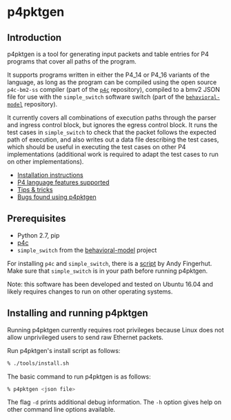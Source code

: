 # p4pktgen


## Introduction

p4pktgen is a tool for generating input packets and table entries for
P4 programs that cover all paths of the program.

It supports programs written in either the P4_14 or P4_16 variants of
the language, as long as the program can be compiled using the open
source `p4c-bm2-ss` compiler (part of the
[`p4c`](https://github.com/p4lang/p4c) repository), compiled to a bmv2
JSON file for use with the `simple_switch` software switch (part of
the [`behavioral-model`](https://github.com/p4lang/behavioral-model)
repository).

It currently covers all combinations of execution paths through the
parser and ingress control block, but ignores the egress control
block.  It runs the test cases in `simple_switch` to check that the
packet follows the expected path of execution, and also writes out a
data file describing the test cases, which should be useful in
executing the test cases on other P4 implementations (additional work
is required to adapt the test cases to run on other implementations).

* [Installation instructions](#installing-and-running-p4pktgen)
* [P4 language features supported](README-P4-language-features.md)
* [Tips & tricks](docs/tips-and-tricks.md)
* [Bugs found using p4pktgen](docs/success-stories.md)


## Prerequisites

- Python 2.7, pip
- [p4c](https://github.com/p4lang/p4c)
- `simple_switch` from the [behavioral-model](https://github.com/p4lang/behavioral-model) project

For installing `p4c` and `simple_switch`, there is a
[script](https://github.com/jafingerhut/p4-guide/blob/master/bin/install-p4dev.sh)
by Andy Fingerhut.  Make sure that `simple_switch` is in your path before running
p4pktgen.

Note: this software has been developed and tested on Ubuntu 16.04
and likely requires changes to run on other operating systems.


## Installing and running p4pktgen

Running p4pktgen currently requires root privileges because Linux
does not allow unprivileged users to send raw Ethernet packets.

Run p4pktgen's install script as follows:
```bash
% ./tools/install.sh
```

The basic command to run p4pktgen is as follows:
```bash
% p4pktgen <json file>
```

The flag `-d` prints additional debug information.  The `-h` option
gives help on other command line options available.
